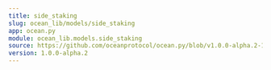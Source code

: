 ```yaml
---
title: side_staking
slug: ocean_lib/models/side_staking
app: ocean.py
module: ocean_lib.models.side_staking
source: https://github.com/oceanprotocol/ocean.py/blob/v1.0.0-alpha.2-1-g9fb6083/ocean_lib/models/side_staking.py
version: 1.0.0-alpha.2
---
```

